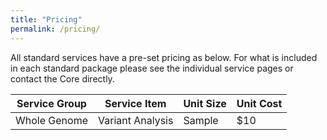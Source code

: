 ```yaml
---
title: "Pricing"
permalink: /pricing/
---
```


All standard services have a pre-set pricing as below. For what is included in each standard package please see the individual service pages or contact the Core directly. 

| Service Group | Service Item | Unit Size | Unit Cost | 
|-------|--------|---------|----------|
| Whole Genome | Variant Analysis | Sample | $10 |